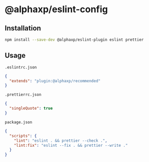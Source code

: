 # @alphaxp/eslint-config

## Installation

```sh
npm install --save-dev @alphaxp/eslint-plugin eslint prettier
```

## Usage

`.eslintrc.json`

```json
{
  "extends": "plugin:@alphaxp/recommended"
}
```

`.prettierrc.json`

```json
{
  "singleQuote": true
}
```

`package.json`

```json
{
  "scripts": {
    "lint": "eslint . && prettier --check .",
    "lint:fix": "eslint --fix . && prettier --write ."
  }
}
```
